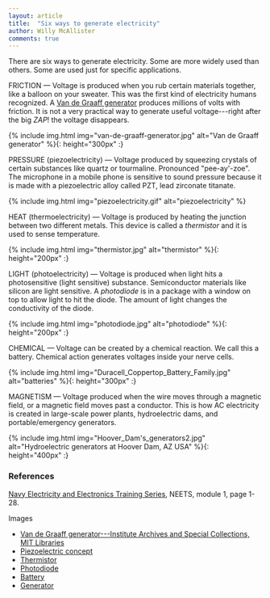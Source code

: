 ```yaml
---
layout: article
title:  "Six ways to generate electricity"
author: Willy McAllister
comments: true
---
```


There are six ways to generate electricity. Some are more widely used than others. Some are used just for specific applications.

FRICTION — Voltage is produced when you rub certain materials together, like a balloon on your sweater. This was the first kind of electricity humans recognized. A [Van de Graaff generator](https://libraries.mit.edu/_archives/exhibits/van-de-graaff/) produces millions of volts with friction. It is not a very practical way to generate useful voltage---right after the big $ZAP!$ the voltage disappears.

{% include img.html img="van-de-graaff-generator.jpg" alt="Van de Graaff generator" %}{: height="300px" :}

PRESSURE (piezoelectricity) — Voltage produced by squeezing crystals of certain substances like quartz or tourmaline. Pronounced "pee-ay'-zoe". The  microphone in a mobile phone is sensitive to sound pressure because it is made with a piezoelectric alloy called PZT, lead zirconate titanate.  

{% include img.html img="piezoelectricity.gif" alt="piezoelectricity" %}

HEAT (thermoelectricity) — Voltage is produced by heating the junction between two different metals. This device is called a *thermistor* and it is used to sense temperature.

{% include img.html img="thermistor.jpg" alt="thermistor" %}{: height="200px" :}

LIGHT (photoelectricity) — Voltage is produced when light hits a photosensitive (light sensitive) substance. Semiconductor materials like silicon are light sensitive. A *photodiode* is in a package with a window on top to allow light to hit the diode. The amount of light changes the conductivity of the diode.

{% include img.html img="photodiode.jpg" alt="photodiode" %}{: height="200px" :}

CHEMICAL — Voltage can be created by a chemical reaction. We call this a battery. Chemical action generates voltages inside your nerve cells.

{% include img.html img="Duracell_Coppertop_Battery_Family.jpg" alt="batteries" %}{: height="300px" :}

MAGNETISM — Voltage produced when the wire moves through a
magnetic field, or a magnetic field moves past a conductor. This is how AC electricity is created in large-scale power plants, hydroelectric dams, and portable/emergency generators.

{% include img.html img="Hoover_Dam's_generators2.jpg" alt="Hydroelectric generators at Hoover Dam, AZ USA" %}{: height="400px" :}

### References 

[Navy Electricity and Electronics Training Series](https://www.hnsa.org/wp-content/uploads/2014/04/mod01.pdf), NEETS, module 1, page 1-28.

Images
* [Van de Graaff generator---Institute Archives and Special Collections, MIT Libraries](https://libraries.mit.edu/archives/exhibits/van-de-graaff/)
* [Piezoelectric concept](https://upload.wikimedia.org/wikipedia/commons/c/c4/SchemaPiezo.gif)
* [Thermistor](https://www.amazon.com/Thermistor-SL22-5R012-SCK-0512-Current-Limiting/dp/B01G7ECQX6)
* [Photodiode](https://www.rapidonline.com/osram-bpw21-silicon-photodiode-58-0138)
* [Battery](https://duracell.com)
* [Generator](https://commons.wikimedia.org/wiki/File:Hoover_Dam%27s_generators2.jpg)
